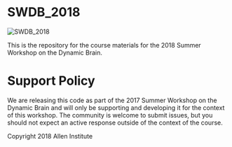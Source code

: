 # SWDB_2018
![SWDB_2018](/resources/cropped-SummerWorkshop_Header.png)

This is the repository for the course materials for the 2018 Summer Workshop on the Dynamic Brain.

# Support Policy

We are releasing this code as part of the 2017 Summer Workshop on the Dynamic Brain and will only be supporting and developing it for the context of this workshop. The community is welcome to submit issues, but you should not expect an active response outside of the context of the course.

Copyright 2018 Allen Institute
